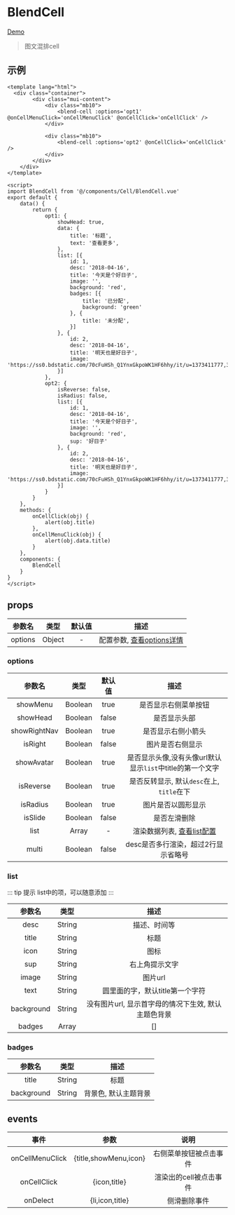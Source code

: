# BlendCell
[Demo](http://watasi.gitee.io/infozx_api/dist/#/blendCell.html)
> 图文混排cell

## 示例
```vue{16}
<template lang="html">
  <div class="container">
		<div class="mui-content">
			<div class="mb10">
				<blend-cell :options='opt1' @onCellMenuClick='onCellMenuClick' @onCellClick='onCellClick' />
			</div>

			<div class="mb10">
				<blend-cell :options='opt2' @onCellClick='onCellClick' />
			</div>
		</div>
	</div>
</template>

<script>
import BlendCell from '@/components/Cell/BlendCell.vue'
export default {
	data() {
		return {
			opt1: {
				showHead: true,
				data: {
					title: '标题',
					text: '查看更多',
				},
				list: [{
					id: 1,
					desc: '2018-04-16',
					title: '今天是个好日子',
					image: '',
					background: 'red',
					badges: [{
						title: '已分配',
						background: 'green'
					}, {
						title: '未分配',
					}]
				}, {
					id: 2,
					desc: '2018-04-16',
					title: '明天也是好日子',
					image: 'https://ss0.bdstatic.com/70cFuHSh_Q1YnxGkpoWK1HF6hhy/it/u=1373411777,3992091759&fm=27&gp=0.jpg'
				}]
			},
			opt2: {
				isReverse: false,
				isRadius: false,
				list: [{
					id: 1,
					desc: '2018-04-16',
					title: '今天是个好日子',
					image: '',
					background: 'red',
					sup: '好日子'
				}, {
					id: 2,
					desc: '2018-04-16',
					title: '明天也是好日子',
					image: 'https://ss0.bdstatic.com/70cFuHSh_Q1YnxGkpoWK1HF6hhy/it/u=1373411777,3992091759&fm=27&gp=0.jpg'
				}]
			}
		}
	},
	methods: {
		onCellClick(obj) {
			alert(obj.title)
		},
		onCellMenuClick(obj) {
			alert(obj.data.title)
		}
	},
	components: {
		BlendCell
	}
}
</script>
```
## props
|参数名|类型|默认值|描述|
|:---:|:---:|:---:|:---:|
|options|Object|-|配置参数, [查看options详情](#options)|

### options
|参数名|类型|默认值|描述|
|:---:|:---:|:---:|:---:|
|showMenu|Boolean|true|是否显示右侧菜单按钮|
|showHead|Boolean|false|是否显示头部|
|showRightNav|Boolean|true|是否显示右侧小箭头|
|isRight|Boolean|false|图片是否右侧显示|
|showAvatar|Boolean|true|是否显示头像,没有头像url默认显示`list`中title的第一个文字|
|isReverse|Boolean|true|是否反转显示, 默认`desc`在上, `title`在下|
|isRadius|Boolean|true|图片是否以圆形显示|
|isSlide|Boolean|false|是否左滑删除|
|list|Array|-|渲染数据列表, [查看list配置](#list)|
|multi|Boolean|false|desc是否多行渲染，超过2行显示省略号|

### list
::: tip 提示
list中的项，可以随意添加
:::

|参数名|类型|描述|
|:---:|:---:|:---:|
|desc|String|描述、时间等|
|title|String|标题|
|icon|String|图标|
|sup|String|右上角提示文字|
|image|String|图片url|
|text|String|圆里面的字，默认title第一个字符|
|background|String|没有图片url, 显示首字母的情况下生效, 默认主题色背景|
|badges|Array|[]|徽章, [查看badges](#badges)|

### badges
|参数名|类型|描述|
|:---:|:---:|:---:|
|title|String|标题|
|background|String|背景色, 默认主题背景|

## events
|事件|参数|说明|
|:---:|:---:|:---:|
|onCellMenuClick|{title,showMenu,icon}|右侧菜单按钮被点击事件|
|onCellClick|{icon,title}|渲染出的cell被点击事件|
|onDelect|{li,icon,title}|侧滑删除事件|
